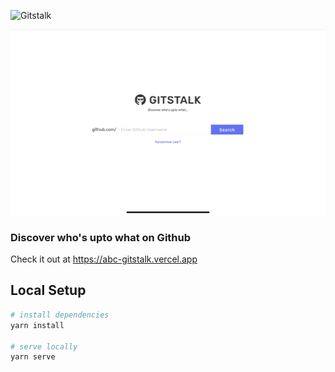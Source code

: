 ![Gitstalk](https://i.imgur.com/4TLcgCS.png)

![demo](./public/screenshot-abc-gitstalk.png)

### Discover who's upto what on Github
Check it out at https://abc-gitstalk.vercel.app


## Local Setup

``` bash
# install dependencies
yarn install

# serve locally
yarn serve
```
